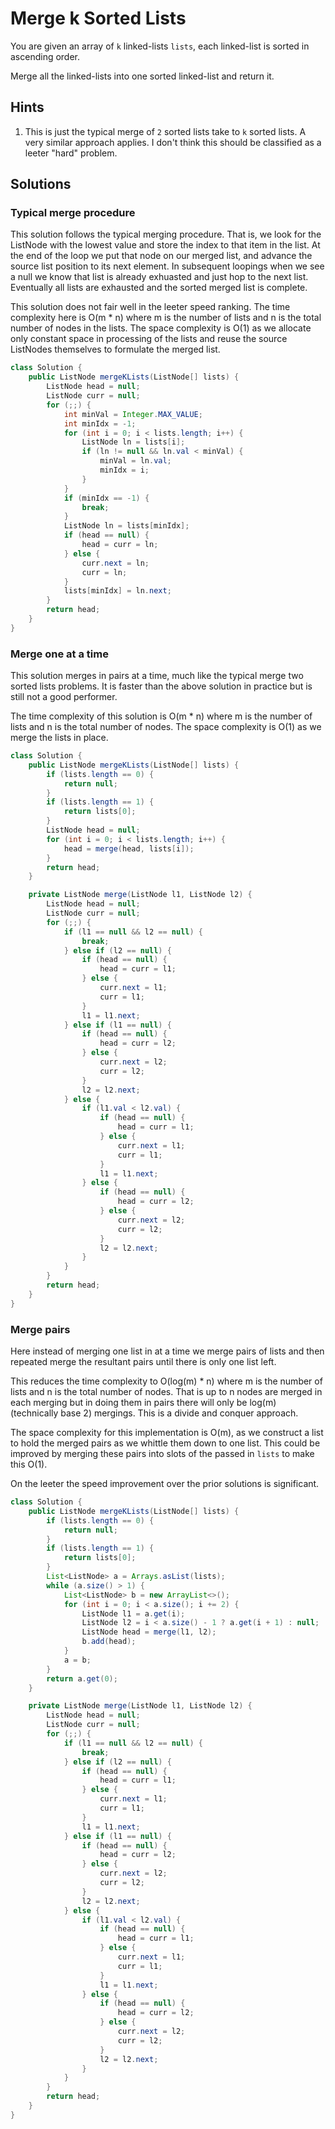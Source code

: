 # Merge k Sorted Lists

You are given an array of `k` linked-lists `lists`, each linked-list is sorted
in ascending order.

Merge all the linked-lists into one sorted linked-list and return it.

## Hints

1. This is just the typical merge of `2` sorted lists take to `k` sorted lists.
   A very similar approach applies. I don't think this should be classified as
   a leeter "hard" problem.

## Solutions

### Typical merge procedure

This solution follows the typical merging procedure. That is, we look for the
ListNode with the lowest value and store the index to that item in the list.
At the end of the loop we put that node on our merged list, and advance the
source list position to its next element. In subsequent loopings when we see
a null we know that list is already exhuasted and just hop to the next list.
Eventually all lists are exhausted and the sorted merged list is complete.

This solution does not fair well in the leeter speed ranking. The time
complexity here is O(m * n) where m is the number of lists and n is the total
number of nodes in the lists. The space complexity is O(1) as we allocate only
constant space in processing of the lists and reuse the source ListNodes
themselves to formulate the merged list.

```java
class Solution {
    public ListNode mergeKLists(ListNode[] lists) {
        ListNode head = null;
        ListNode curr = null;
        for (;;) {
            int minVal = Integer.MAX_VALUE;
            int minIdx = -1;
            for (int i = 0; i < lists.length; i++) {
                ListNode ln = lists[i];
                if (ln != null && ln.val < minVal) {
                    minVal = ln.val;
                    minIdx = i;
                }
            }
            if (minIdx == -1) {
                break;
            }
            ListNode ln = lists[minIdx];
            if (head == null) {
                head = curr = ln;
            } else {
                curr.next = ln;
                curr = ln;
            }
            lists[minIdx] = ln.next;
        }
        return head;
    }
}
```

### Merge one at a time

This solution merges in pairs at a time, much like the typical merge two sorted
lists problems. It is faster than the above solution in practice but is still not
a good performer.

The time complexity of this solution is O(m * n) where m is the number of lists
and n is the total number of nodes. The space complexity is O(1) as we merge
the lists in place.

```java
class Solution {
    public ListNode mergeKLists(ListNode[] lists) {
        if (lists.length == 0) {
            return null;
        }
        if (lists.length == 1) {
            return lists[0];
        }
        ListNode head = null;
        for (int i = 0; i < lists.length; i++) {
            head = merge(head, lists[i]);
        }
        return head;
    }

    private ListNode merge(ListNode l1, ListNode l2) {
        ListNode head = null;
        ListNode curr = null;
        for (;;) {
            if (l1 == null && l2 == null) {
                break;
            } else if (l2 == null) {
                if (head == null) {
                    head = curr = l1;
                } else {
                    curr.next = l1;
                    curr = l1;
                }
                l1 = l1.next;
            } else if (l1 == null) {
                if (head == null) {
                    head = curr = l2;
                } else {
                    curr.next = l2;
                    curr = l2;
                }
                l2 = l2.next;
            } else {
                if (l1.val < l2.val) {
                    if (head == null) {
                        head = curr = l1;
                    } else {
                        curr.next = l1;
                        curr = l1;
                    }
                    l1 = l1.next;
                } else {
                    if (head == null) {
                        head = curr = l2;
                    } else {
                        curr.next = l2;
                        curr = l2;
                    }
                    l2 = l2.next;
                }
            }
        }
        return head;
    }
}
```

### Merge pairs

Here instead of merging one list in at a time we merge pairs of lists and then
repeated merge the resultant pairs until there is only one list left.

This reduces the time complexity to O(log(m) * n) where m is the number of lists
and n is the total number of nodes. That is up to n nodes are merged in each
merging but in doing them in pairs there will only be log(m)
(technically base 2) mergings. This is a divide and conquer approach.

The space complexity for this implementation is O(m), as we construct a list
to hold the merged pairs as we whittle them down to one list. This could be
improved by merging these pairs into slots of the passed in `lists` to make
this O(1).

On the leeter the speed improvement over the prior solutions is significant.

```java
class Solution {
    public ListNode mergeKLists(ListNode[] lists) {
        if (lists.length == 0) {
            return null;
        }
        if (lists.length == 1) {
            return lists[0];
        }
        List<ListNode> a = Arrays.asList(lists);
        while (a.size() > 1) {
            List<ListNode> b = new ArrayList<>();
            for (int i = 0; i < a.size(); i += 2) {
                ListNode l1 = a.get(i);
                ListNode l2 = i < a.size() - 1 ? a.get(i + 1) : null;
                ListNode head = merge(l1, l2);
                b.add(head);
            }
            a = b;
        }
        return a.get(0);
    }

    private ListNode merge(ListNode l1, ListNode l2) {
        ListNode head = null;
        ListNode curr = null;
        for (;;) {
            if (l1 == null && l2 == null) {
                break;
            } else if (l2 == null) {
                if (head == null) {
                    head = curr = l1;
                } else {
                    curr.next = l1;
                    curr = l1;
                }
                l1 = l1.next;
            } else if (l1 == null) {
                if (head == null) {
                    head = curr = l2;
                } else {
                    curr.next = l2;
                    curr = l2;
                }
                l2 = l2.next;
            } else {
                if (l1.val < l2.val) {
                    if (head == null) {
                        head = curr = l1;
                    } else {
                        curr.next = l1;
                        curr = l1;
                    }
                    l1 = l1.next;
                } else {
                    if (head == null) {
                        head = curr = l2;
                    } else {
                        curr.next = l2;
                        curr = l2;
                    }
                    l2 = l2.next;
                }
            }
        }
        return head;
    }
}
```
